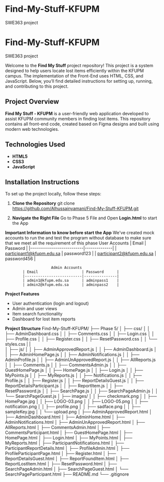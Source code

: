 # Find-My-Stuff-KFUPM
SWE363 project
# Find-My-Stuff-KFUPM
SWE363 project

Welcome to the **Find My Stuff** project repository!
This project is a system designed to help users locate lost items efficiently within the KFUPM campus. The implementation of the Front-End uses HTML, CSS, and JavaScript. Below, you’ll find detailed instructions for setting up, running, and contributing to this project.

## Project Overview
**Find My Stuff - KFUPM** is a user-friendly web application developed to assist KFUPM community members in finding lost items. This repository contains all front-end code, created based on Figma designs and built using modern web technologies.

## Technologies Used
- **HTML5**
- **CSS3**
- **JavaScript**

## Installation Instructions

To set up the project locally, follow these steps:

1. **Clone the Repository**
   git clone https://github.com/Alhussainyamani/Find-My-Stuff-KFUPM.git

2. **Navigate the Right File**
    Go to Phase 5 File and Open **Login.html** to start the App

**Important Information to know before start the App**
    We've created  mock accounts to run the and test the program without database to make sure that we meet all the requirement of this phase 
                         User Accounts
            | Email                     | Password     |
            |---------------------------|--------------|
            | participant1@kfupm.edu.sa | password123  |
            | participant2@kfupm.edu.sa | password456  |

                         Admin Accounts
            | Email                    | Password      |
            |--------------------------|---------------|
            | admin1@kfupm.edu.sa      | adminpass1    |
            | admin2@kfupm.edu.sa      | adminpass2    |

**Project Features**
- User authentication (login and logout)
- Admin and user views
- Item search functionality
- Dashboard for lost item reports

**Project Structure**
Find-My-Stuff-KFUPM/
├── Phase 5/
│   ├── css/
│   │   ├── AdminDashboard.css
│   │   ├── Comments.css
│   │   ├── Login.css
│   │   ├── Profile.css
│   │   ├── Register.css
│   │   ├── ResetPassword.css
│   │   └── styles.css
|   |   
│   ├── js/
│   │   ├── AdminApprovedReport.js
│   │   ├── AdminDashboard.js
│   │   ├── AdminHomePage.js
│   │   ├── AdminNotifications.js
│   │   ├── AdminProfile.js
│   │   ├── AdminUnApprovedReport.js
│   │   ├── AllReports.js
│   │   ├── Comments.js
│   │   ├── CommentsAdmin.js
│   │   ├── GuestHomePage.js
│   │   ├── HomePage.js
│   │   ├── Login.js
│   │   ├── MyPoints.js
│   │   ├── MyReports.js
│   │   ├── Notifications.js
│   │   ├── Profile.js
│   │   ├── Register.js
│   │   ├── ReportDetailsGuest.js
│   │   ├── ReportDetailsParticipant.js
│   │   ├── ReportItem.js
│   │   ├── ResetPassword.js
│   │   ├── SearchPage.js
│   │   ├── SearchPageAdmin.js
│   │   └── SearchPageGuest.js
│   ├── images/
│   │   ├── checkmark.png
│   │   ├── HomePage.jpg
│   │   ├── LOGO-03.png
│   │   ├── LOGO-05.png
│   │   ├── notification.png
│   │   ├── profile.png
│   │   ├── sadface.png
│   │   ├── sampleKey.jpg
│   │   └── upload.png
│   ├── AdminApprovedReport.html
│   ├── AdminDashboard.html
│   ├── AdminHome.html
│   ├── AdminNotifications.html
│   ├── AdminUnApprovedReport.html
│   ├── AllReports.html
│   ├── CommentsAdmin.html
│   ├── CommentsParticipant.html
│   ├── GuestHomePage.html
│   ├── HomePage.html
│   ├── Login.html
│   ├── MyPoints.html
│   ├── MyReports.html
│   ├── ParticipantNotifications.html
│   ├── ParticipantReportDetails.html
│   ├── ProfileAdmin.html
│   ├── ProfileParticipantPage.html
│   ├── Register.html
│   ├── ReportDetailsGuest.html
│   ├── ReportFoundItem.html
│   ├── ReportLostItem.html
│   ├── ResetPassword.html
│   ├── SearchPageAdmin.html
│   ├── SearchPageGuest.html
│   └── SearchPageParticipant.html
├── README.md
└── .gitignore
